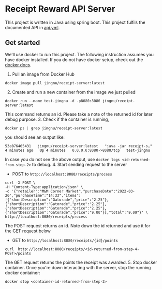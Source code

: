 # Receipt Reward API Server
This project is written in Java using spring boot. This project fulfils the documented API in [api.yml](/api.yml).

## Get started
We'll use docker to run this project. The following instruction assumes you have docker installed. If you do not have docker setup, check out the [docker docs](https://docs.docker.com/desktop/install/mac-install/).
1. Pull an image from Docker Hub
```
docker image pull jingnu/receipt-server:latest
```
2. Create and run a new container from the image we just pulled
```
docker run --name test-jingnu -d -p8080:8080 jingnu/receipt-server:latest 
```
This command returns an id. Please take a note of the returned id for later debug purpose.
3. Check if the container is running,
```
docker ps | grep jingnu/receipt-server:latest
```
you should see an output like:
```
53e876405431   jingnu/receipt-server:latest   "java -jar receipt-s…"   4 minutes ago   Up 4 minutes   0.0.0.0:8080->8080/tcp   test-jingnu
```
In case you do not see the above output, use `docker logs <id-returned-from-step-2>` to debug.
4. Start sending request to the server
- POST to `http://localhost:8080/receipts/process`
```
curl -X POST \
-H "Content-Type:application/json" \
-d '{"retailer":"M&M Corner Market","purchaseDate":"2022-03-20","purchaseTime":"14:33","items":[{"shortDescription":"Gatorade","price":"2.25"},{"shortDescription":"Gatorade","price":"2.25"},{"shortDescription":"Gatorade","price":"2.25"},{"shortDescription":"Gatorade","price":"9.00"}],"total":"9.00"}' \
http://localhost:8080/receipts/process 
```
The POST request returns an id. Note down the id returned and use it for the GET request below
- GET to `http://localhost:8080/receipts/{id}/points`
```
curl  http://localhost:8080/receipts/<id-returned-from-step-4-POST>/points
```
The GET request returns the points the receipt was awarded.
5. Stop docker container. Once you're down interacting with the server, stop the running docker container:
```
docker stop <container-id-returned-from-step-2>
```
